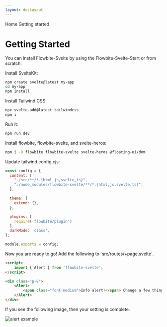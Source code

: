 ```yaml
---
layout: docLayout
---
```

<script>
  import Htwo from '../../utils/Htwo.svelte'
  import { Breadcrumb, BreadcrumbItem } from '$lib'
  import { Home } from 'svelte-heros'
</script>

<Breadcrumb>
  <BreadcrumbItem href="/" icon={Home} variation="solid">Home</BreadcrumbItem>
  <BreadcrumbItem>Getting started</BreadcrumbItem>
</Breadcrumb>

<h1 class="text-3xl w-full dark:text-white pt-8 pb-4">Getting Started</h1>

<p>You can install Flowbite-Svelte by using the Flowbite-Svelte-Start or from scratch.</p>

<Htwo label="Installing from scratch" />

<p>Install SvelteKit:</p>

```bash
npm create svelte@latest my-app
cd my-app
npm install 
```

<p>Install Tailwind CSS:</p>

```bash
npx svelte-add@latest tailwindcss
npm i
```

<p>Run it:</p>

```bash
npm run dev
```

<p>Install flowbite, flowbite-svelte, and svelte-heros:</p>

```sh
npm i -D flowbite flowbite-svelte svelte-heros @floating-ui/dom
```

<p>Update tailwind.config.cjs:</p>

```js
const config = {
  content: [
    "./src/**/*.{html,js,svelte,ts}",
    "./node_modules/flowbite-svelte/**/*.{html,js,svelte,ts}",
  ],

  theme: {
    extend: {},
  },

  plugins: [
    require('flowbite/plugin')
  ],
  darkMode: 'class',
};

module.exports = config;
```

<p>Now you are ready to go! Add the following to `src/routes/+page.svelte`.</p>

```html
<script>
	import { Alert } from 'flowbite-svelte';
</script>

<div class="p-8">
	<Alert>
		<span class="font-medium">Info alert!</span> Change a few things up and try submitting again.
	</Alert>
</div>
```

If you see the following image, then your setting is complete.

<img src="/images/getting-started.png" alt="alert example" />